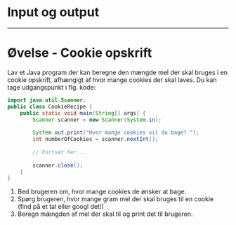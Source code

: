 # Input og output

---

# Øvelse - Cookie opskrift

Lav et Java program der kan beregne den mængde mel der skal bruges i en cookie opskrift, afhængigt af hvor mange cookies der skal laves. Du kan tage udgangspunkt i flg. kode:

```java
import java.util.Scanner;
public class CookieRecipe {
    public static void main(String[] args) {
        Scanner scanner = new Scanner(System.in);
        
        System.out.print("Hvor mange cookies vil du bage? ");
        int numberOfCookies = scanner.nextInt();
        
        // Fortsæt her...
        
        scanner.close();
    }
}
```
1. Bed brugeren om, hvor mange cookies de ønsker at bage.
2. Spørg brugeren, hvor mange gram mel der skal bruges til en cookie (find på et tal eller googl det!)
3. Beregn mængden af mel der skal til og print det til brugeren.

